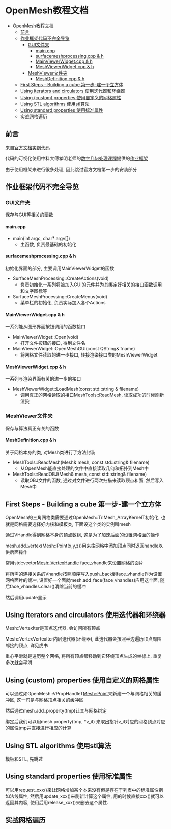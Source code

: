 # OpenMesh教程文档

- [OpenMesh教程文档](#openmesh教程文档)
  - [前言](#前言)
  - [作业框架代码不完全导览](#作业框架代码不完全导览)
    - [GUI文件夹](#gui文件夹)
      - [main.cpp](#maincpp)
      - [surfacemeshprocessing.cpp & h](#surfacemeshprocessingcpp--h)
      - [MainViewerWidget.cpp & h](#mainviewerwidgetcpp--h)
      - [MeshViewerWidget.cpp & h](#meshviewerwidgetcpp--h)
    - [MeshViewer文件夹](#meshviewer文件夹)
      - [MeshDefinition.cpp & h](#meshdefinitioncpp--h)
  - [First Steps - Building a cube 第一步-建一个立方体](#first-steps---building-a-cube-第一步-建一个立方体)
  - [Using iterators and circulators 使用迭代器和环绕器](#using-iterators-and-circulators-使用迭代器和环绕器)
  - [Using (custom) properties 使用自定义的网格属性](#using-custom-properties-使用自定义的网格属性)
  - [Using STL algorithms 使用stl算法](#using-stl-algorithms-使用stl算法)
  - [Using standard properties 使用标准属性](#using-standard-properties-使用标准属性)
  - [实战网格遍历](#实战网格遍历)

## 前言

来自[官方文档实例代码](https://www.graphics.rwth-aachen.de/media/openmesh_static/Documentations/OpenMesh-7.0-Documentation/a03951.html)

代码的可视化使用中科大傅孝明老师的[数字几何处理课程](http://staff.ustc.edu.cn/~fuxm/course/2020_Spring_DGP/index.html)提供的[作业框架](http://staff.ustc.edu.cn/~fuxm/code/index.html#sec_surface_framework)

由于使用框架来进行很多处理, 因此跳过官方文档第一步的安装部分

## 作业框架代码不完全导览

### GUI文件夹

保存与GUI等相关的函数

#### main.cpp
- main(int argc, char* argv[])
  - 主函数, 负责最基础的初始化

#### surfacemeshprocessing.cpp & h

初始化界面的部分, 主要调用MainViewerWidget的函数

- SurfaceMeshProcessing::CreateActions(void)
  - 负责初始化一系列将被加入GUI的元件并为其绑定好相关的接口函数调用和文字图标等
- SurfaceMeshProcessing::CreateMenus(void)
  - 菜单栏的初始化, 负责实际加入各个Actions

#### MainViewerWidget.cpp & h

一系列能从图形界面按钮调用的函数接口

- MainViewerWidget::Open(void)
  - 打开文件按钮的接口, 得到文件名
- MainViewerWidget::OpenMeshGUI(const QString& fname)
  - 将网格文件读取的进一步接口, 转接渲染接口类的MeshViewerWidget

#### MeshViewerWidget.cpp & h

一系列与渲染界面有关的进一步的接口

- MeshViewerWidget::LoadMesh(const std::string & filename)
  - 调用真正的网格读取的接口MeshTools::ReadMesh, 读取成功的时候刷新渲染

### MeshViewer文件夹

保存与算法真正有关的函数

#### MeshDefinition.cpp & h

关于网格本身的类, 对Mesh类进行了方法封装

- MeshTools::ReadMesh(Mesh& mesh, const std::string& filename)
  - 从OpenMesh能直接处理的文件中直接读取几何和拓扑到Mesh中
- MeshTools::ReadOBJ(Mesh& mesh, const std::string& filename)
  - 读取OBJ文件的函数, 通过对文件进行两次扫描来读取顶点和面, 然后写入Mesh中

## First Steps - Building a cube 第一步-建一个立方体

OpenMesh的三角网格类需要通过OpenMesh::TriMesh_ArrayKernelT<MeshTraits>初始化, 也就是网格需要选择好内核和模板类, 下面设这个类的实例叫mesh

通过VHandle得到网格本身的顶点数组, 这是为了加速后面的设置网格面的操作

mesh.add_vertex(Mesh::Point(x,y,z))用来往网格中添加顶点同时返回handle以供后面操作

常用std::vector<Mesh::VertexHandle> face_vhandle来设置网格的面片

将所需的连接关系的Vhandle按照顺序写入push_back到face_vhandle作为设置网格面片的缓冲, 设置好一个面就mesh.add_face(face_vhandles)应用这个面, 随后face_vhandles.clear()清除当前的缓冲

然后调用update显示

## Using iterators and circulators 使用迭代器和环绕器

Mesh::VertexIter是顶点迭代器, 会访问所有顶点

Mesh::VertexVertexIter内层迭代器(环绕器), 此迭代器会按照半边遍历顶点周围邻接的顶点, 详见虎书

重心平滑就是遍历整个网格, 将所有顶点都移动到它环绕顶点生成的坐标上, 重复多次就会平滑


## Using (custom) properties 使用自定义的网格属性

可以通过如OpenMesh::VPropHandleT<Mesh::Point>来新建一个与网格相关的缓冲区, 这一句是与网格顶点相关的缓冲区

然后通过mesh.add_property(tmp)让其与网格绑定

绑定后我们可以用mesh.property(tmp, *v_it) 来取出指针v_it对应的网格顶点对应的属性tmp并直接进行相应的计算

## Using STL algorithms 使用stl算法

模板和STL, 先跳过

## Using standard properties 使用标准属性

可以用request_xxx()来让网格增加某个本来没有但是存在于列表中的标准属性例如法线属性, 然后用update_xxx()来刷新计算这个属性, 用的时候直接xxx()就可以返回其内容, 使用后用release_xxx()来删去这个属性.

## 实战网格遍历